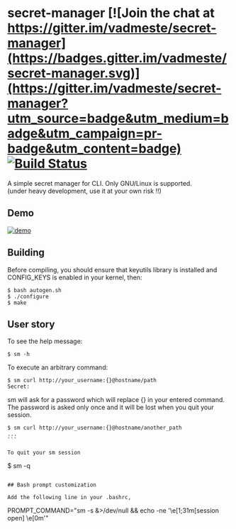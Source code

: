 # secret-manager [![Join the chat at https://gitter.im/vadmeste/secret-manager](https://badges.gitter.im/vadmeste/secret-manager.svg)](https://gitter.im/vadmeste/secret-manager?utm_source=badge&utm_medium=badge&utm_campaign=pr-badge&utm_content=badge) [![Build Status](https://travis-ci.org/vadmeste/secret-manager.svg?branch=master)](https://travis-ci.org/vadmeste/secret-manager)
A simple secret manager for CLI. Only GNU/Linux is supported.  
(under heavy development, use it at your own risk !!)

## Demo
[![demo](https://asciinema.org/a/a1fdk11gx4z4xgxl58giebl9b.png)](https://asciinema.org/a/a1fdk11gx4z4xgxl58giebl9b?autoplay=1)

## Building

Before compiling, you should ensure that keyutils library is installed and CONFIG_KEYS is enabled in your kernel, then:

```
$ bash autogen.sh
$ ./configure
$ make
```

## User story

To see the help message:
```
$ sm -h
```

To execute an arbitrary command:
```
$ sm curl http://your_username:{}@hostname/path
Secret:
```

sm will ask for a password which will replace {} in your entered command. The password is asked only once and it will be lost when you quit your session.
```
$ sm curl http://your_username:{}@hostname/another_path
...
`̀ `

To quit your sm session
```
$ sm -q
```

## Bash prompt customization

Add the following line in your .bashrc,
```
PROMPT_COMMAND="sm -s &>/dev/null && echo -ne '\e[1;31m[session open] \e[0m'"
```

